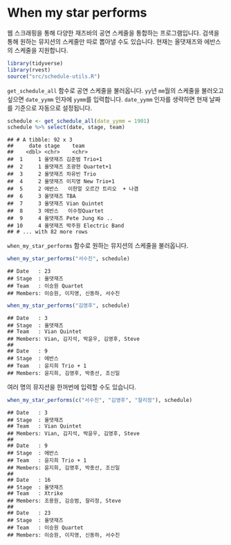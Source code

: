 
<!-- README.md is generated from README.Rmd. Please edit that file -->
When my star performs
=====================

웹 스크래핑을 통해 다양한 재즈바의 공연 스케줄을 통합하는 프로그램입니다. 검색을 통해 원하는 뮤지션의 스케줄만 따로 뽑아낼 수도 있습니다. 현재는 올댓재즈와 에반스의 스케줄을 지원합니다.

``` r
library(tidyverse)
library(rvest)
source("src/schedule-utils.R")
```

`get_schedule_all` 함수로 공연 스케줄을 불러옵니다. `yy`년 `mm`월의 스케줄을 불러오고 싶으면 `date_yymm` 인자에 `yymm`를 입력합니다. `date_yymm` 인자를 생략하면 현재 날짜를 기준으로 자동으로 설정됩니다.

``` r
schedule <- get_schedule_all(date_yymm = 1901)
schedule %>% select(date, stage, team)
```

    ## # A tibble: 92 x 3
    ##     date stage    team                        
    ##    <dbl> <chr>    <chr>                       
    ##  1     1 올댓재즈 김준범 Trio+1               
    ##  2     1 올댓재즈 조광현 Quartet+1            
    ##  3     2 올댓재즈 차유빈 Trio                 
    ##  4     2 올댓재즈 이지영 New Trio+1           
    ##  5     2 에반스   이한얼 오르간 트리오  + 나겸
    ##  6     3 올댓재즈 TBA                         
    ##  7     3 올댓재즈 Vian Quintet                
    ##  8     3 에반스   이수정Quartet               
    ##  9     4 올댓재즈 Pete Jung Ko ..             
    ## 10     4 올댓재즈 박주원 Electric Band        
    ## # ... with 82 more rows

`when_my_star_performs` 함수로 원하는 뮤지션의 스케줄을 불러옵니다.

``` r
when_my_star_performs("서수진", schedule)
```

    ## Date   : 23
    ## Stage  : 올댓재즈
    ## Team   : 이승원 Quartet
    ## Members: 이승원, 이지영, 신동하, 서수진

``` r
when_my_star_performs("김영후", schedule)
```

    ## Date   : 3
    ## Stage  : 올댓재즈
    ## Team   : Vian Quintet
    ## Members: Vian, 김지석, 박윤우, 김영후, Steve
    ## 
    ## Date   : 9
    ## Stage  : 에반스
    ## Team   : 윤지희 Trio + 1
    ## Members: 윤지희, 김영후, 박종선, 조신일

여러 명의 뮤지션을 한꺼번에 입력할 수도 있습니다.

``` r
when_my_star_performs(c("서수진", "김영후", "찰리정"), schedule)
```

    ## Date   : 3
    ## Stage  : 올댓재즈
    ## Team   : Vian Quintet
    ## Members: Vian, 김지석, 박윤우, 김영후, Steve
    ## 
    ## Date   : 9
    ## Stage  : 에반스
    ## Team   : 윤지희 Trio + 1
    ## Members: 윤지희, 김영후, 박종선, 조신일
    ## 
    ## Date   : 16
    ## Stage  : 올댓재즈
    ## Team   : Xtrike
    ## Members: 조용원, 김승범, 찰리정, Steve
    ## 
    ## Date   : 23
    ## Stage  : 올댓재즈
    ## Team   : 이승원 Quartet
    ## Members: 이승원, 이지영, 신동하, 서수진
